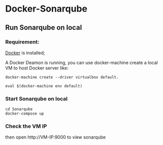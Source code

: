 # Docker-Sonarqube

## Run Sonarqube on local

### Requirement:

[Docker](https://docs.docker.com/docker-for-mac/install/#download-docker-for-mac) is installed;

A Docker Deamon is running, you can use docker-machine create a local VM to host Docker server like:
```
docker-machine create --driver virtualbox default.
```
```
eval $(docker-machine env default)
```

### Start Sonarqube on local
```
cd Sonarqube
docker-compose up
```
### Check the VM IP
then open http://VM-IP:9000 to view sonarqube
